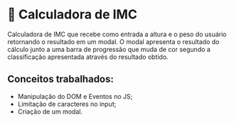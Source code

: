 # 💟 Calculadora de IMC

Calculadora de IMC que recebe como entrada a altura e o peso do usuário retornando o resultado em um modal. O modal apresenta o resultado do cálculo junto a uma barra de progressão que muda de cor segundo a classificação apresentada através do resultado obtido.

## Conceitos trabalhados:
* Manipulação do DOM e Eventos no JS;
* Limitação de caracteres no input;
* Criação de um modal.
